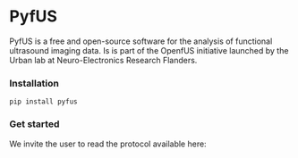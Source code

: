 # PyfUS
PyfUS is a free and open-source software for the analysis of functional ultrasound imaging data. Is is part of the OpenfUS initiative launched by the Urban lab at Neuro-Electronics Research Flanders.

### Installation
```
pip install pyfus
```

### Get started
We invite the user to read the protocol available here: <link to the protocol>
